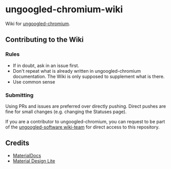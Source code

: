 # ungoogled-chromium-wiki

Wiki for [ungoogled-chromium](https://github.com/Eloston/ungoogled-chromium).

## Contributing to the Wiki

### Rules

* If in doubt, ask in an issue first.
* Don't repeat what is already written in ungoogled-chromium documentation. The Wiki is only supposed to supplement what is there.
* Use common sense

### Submitting

Using PRs and issues are preferred over directly pushing. Direct pushes are fine for small changes (e.g. changing the Statuses page).

If you are a contributor to ungoogled-chromium, you can request to be part of the [ungoogled-software wiki-team](https://github.com/orgs/ungoogled-software/teams/wiki-team) for direct access to this repository.

## Credits

* [MaterialDocs](https://github.com/chromatical/jekyll-materialdocs)
* [Material Design Lite](https://github.com/google/material-design-lite)
